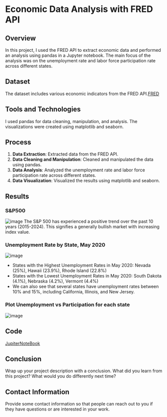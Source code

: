 # Economic Data Analysis with FRED API

## Overview
In this project, I used the FRED API to extract economic data and performed an analysis using pandas in a Jupyter notebook. The main focus of the analysis was on the unemployment rate and labor force participation rate across different states.

## Dataset
The dataset includes various economic indicators from the FRED API.[FRED](https://fred.stlouisfed.org/)

## Tools and Technologies
I used pandas for data cleaning, manipulation, and analysis. The visualizations were created using matplotlib and seaborn.

## Process
1. **Data Extraction**: Extracted data from the FRED API.
2. **Data Cleaning and Manipulation**: Cleaned and manipulated the data using pandas.
3. **Data Analysis**: Analyzed the unemployment rate and labor force participation rate across different states.
4. **Data Visualization**: Visualized the results using matplotlib and seaborn.

## Results
### S&P500
![image](https://github.com/kakerunning/myPortfolio/assets/117734406/c9fe30e3-7d1a-4255-a1d8-c4c442c53c64)
The S&P 500 has experienced a positive trend over the past 10 years (2015-2024). This signifies a generally bullish market with increasing index value.
### Unemployment Rate by State, May 2020
![image](https://github.com/kakerunning/myPortfolio/assets/117734406/dcf2ceba-f22f-4860-8830-bafed463e503)
 - States with the Highest Unemployment Rates in May 2020: Nevada (25%), Hawaii (23.9%), Rhode Island (22.8%)
 - States with the Lowest Unemployment Rates in May 2020: South Dakota (4.1%), Nebraska (4.2%), Vermont (4.4%)
 - We can also see that several states have unemployment rates between 10% and 15%, including California, Illinois, and New Jersey.
### Plot Unemployment vs Participation for each state
![image](https://github.com/kakerunning/myPortfolio/assets/117734406/36d280ad-8030-49a7-9b0a-dc06e2d7fb72)

## Code
[JupiterNoteBook](https://github.com/kakerunning/myPortfolio/blob/main/economic-analysis-with-FredAPI.ipynb)

## Conclusion
Wrap up your project description with a conclusion. What did you learn from this project? What would you do differently next time?

## Contact Information
Provide some contact information so that people can reach out to you if they have questions or are interested in your work.
